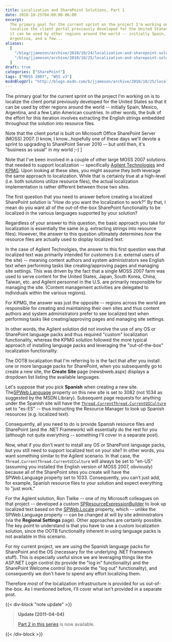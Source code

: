 ```yaml
---
title: Localization and SharePoint Solutions, Part 1
date: 2010-10-25T04:09:00-06:00
excerpt:
  The primary goal for the current sprint on the project I'm working on is to
  localize the client portal previously developed for the United States so that
  it can be used by other regions around the world -- initially Spain, Mexico,
  Argentina, and a few...
aliases:
  [
    "/blog/jjameson/archive/2010/10/24/localization-and-sharepoint-solutions-part-1.aspx",
    "/blog/jjameson/archive/2010/10/25/localization-and-sharepoint-solutions-part-1.aspx",
  ]
draft: true
categories: ["SharePoint"]
tags: ["MOSS 2007", "WSS v3"]
msdnBlogUrl: "http://blogs.msdn.com/b/jjameson/archive/2010/10/25/localization-and-sharepoint-solutions-part-1.aspx"
---
```


The primary goal for the current sprint on the project I'm working on is to
localize the client portal previously developed for the United States so that it
can be used by other regions around the world -- initially Spain, Mexico,
Argentina, and a few Latin American countries. In other words, the bulk of the
effort for this iteration involves extracting the English strings embedded
throughout the solution into resource files.

Note that the client portal is built on Microsoft Office SharePoint Server
(MOSS) 2007. [I know, I know...hopefully one of these days we'll devote a sprint
to upgrading to SharePoint Server 2010 -- but until then, it's "business as
usual" in my world ;-) ]

Note that I've been involved in a couple of other large MOSS 2007 solutions that
needed to support localization -- specifically
[Agilent Technologies](http://www.chem.agilent.com) and
[KPMG](http://www.kpmg.com). Upon looking at these sites, you might assume they
both leverage the same approach to localization. While that is certainly true at
a high-level (i.e. both solutions utilize resource files), the actual
localization implementation is rather different between those two sites.

The first question that you need to answer before creating a localized
SharePoint solution is "How do you want the localization to work?" By that, I
mean do you want all of the out-of-the-box SharePoint functionality to be
localized in the various languages supported by your solution?

Regardless of your answer to this question, the basic approach you take for
localization is essentially the same (e.g. extracting strings into resource
files). However, the answer to this question ultimately determines *how* the
resource files are actually used to display localized text.

In the case of Agilent Technolgies, the answer to this first question was that
localized text was primarily intended for customers (i.e. external users of the
site) -- meaning content authors and system administrators see English text when
performing tasks like creating/approving pages and managing site settings. This
was driven by the fact that a single MOSS 2007 farm was used to serve content
for the United States, Japan, South Korea, China, Taiwan, etc. and Agilent
personnel in the U.S. are primarily responsible for managing the site. (Content
management activities are delegated to individuals within the various regions).

For KPMG, the answer was just the opposite -- regions across the world are
responsible for creating and maintaining their own sites and thus content
authors and system administrators prefer to see localized text when performing
tasks like creating/approving pages and managing site settings.

In other words, the Agilent solution did not involve the use of any OS or
SharePoint language packs and thus required "custom" localization functionality,
whereas the KPMG solution followed the more typical approach of installing
language packs and leveraging the "out-of-the-box" localization functionality.

The OOTB localization that I'm referring to is the fact that after you install
one or more language packs for SharePoint, when you subsequently go to create a
new site, the **Create Site** page (newsbweb.aspx) displays a dropdown list
listing the available languages.

Let's suppose that you pick **Spanish** when creating a new site.
The[SPWeb.Language](http://msdn.microsoft.com/en-us/library/microsoft.sharepoint.spweb.language%28v=office.12%29.aspx)
property on this new site is set to 3082 (not 1034 as suggested by the MSDN
Library). Subsequent page requests for anything under the Spanish site will have
the
[`Thread.CurrentThread.CurrentUICulture`](http://msdn.microsoft.com/en-us/library/system.threading.thread.currentuiculture.aspx)
set to "es-ES" -- thus instructing the Resource Manager to look up Spanish
resources (e.g. localized text).

Consequently, all you need to do is provide Spanish resource files and
SharePoint (and the .NET Framework) will essentially do the rest for you
(although not quite everything -- something I'll cover in a separate post).

Now, what if you don't want to install any OS or SharePoint language packs, but
you still need to support localized text on your site? In other words, you want
something similar to the Agilent scenario. In that case, the
`Thread.CurrentThread.CurrentUICulture` will always be set to "en-US" (assuming
you installed the English version of MOSS 2007, obviously) because all of the
SharePoint sites you create will have the SPWeb.Language property set to 1033.
Consequently, you can't just add, for example, Spanish resource files to your
solution and expect everything to "just work."

For the Agilent solution, Ron Tielke -- one of my Microsoft colleagues on that
project -- developed a custom
[SPResourceExpressionBuilder](http://msdn.microsoft.com/en-us/library/microsoft.sharepoint.spresourceexpressionbuilder%28v=office.12%29.aspx)
to look up localized text based on the
[SPWeb.Locale](http://msdn.microsoft.com/en-us/library/microsoft.sharepoint.spweb.locale%28v=office.12%29.aspx)
property, which -- unlike the SPWeb.Language property -- can be changed at will
by site administrators (via the **Regional Settings** page). Other approaches
are certainly possible. The key point to understand is that you have to use a
custom localization solution, since the OOTB functionality inherent in using
language packs is not available in this scenario.

For my current project, we are using the Spanish language packs for SharePoint
and the OS (necessary for the underlying .NET Framework stuff). This is
especially useful since we are leveraging things like the ASP.NET Login control
(to provide the "log in" functionality) and the SharePoint Welcome control (to
provide the "log out" functionality), and consequently we don't have to spend
any effort localizing them.

Therefore *most* of the localization infrastructure is provided for us
out-of-the-box. As I mentioned before, I'll cover what isn't provided in a
separate post.

{{< div-block "note update" >}}

> **Update (2011-04-04)**
>
> [Part 2 in this series](/blog/jjameson/2011/04/04/localization-and-sharepoint-solutions-part-2-a-k-a-the-currentuicultureswitcher-class)
> is now available.

{{< /div-block >}}
